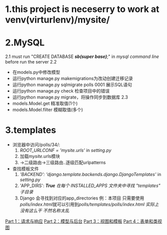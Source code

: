 # 1.this project is neceserry to work at venv(virturlenv)/mysite/

# 2.MySQL
2.1 must run "CREATE DATABASE ***sb(super base)***;" in *mysql command line* before run the server
2.2
* 在models.py中修改模型
* 运行python manage.py makemigrations为改动创建迁移记录
* 运行python manage.py sqlmigrate polls 0001 展示SQL语句
* 运行python manage.py check 检查项目中的错误
* 运行python manage.py migrate，将操作同步到数据库
2.3
* models.Model.get 精准取值(1个)
* models.Model.filter 模糊取值(多个)

# 3.templates
* 浏览器中访问/polls/34/: 
    1. *ROOT_URLCONF = 'mysite.urls'* in *setting.py*
    2. 加载*mysite*.urls模块
    3. ->二级路由->三级路由..逐级匹配urlpatterns
*   查找模板文件
    1. *'BACKEND': 'django.template.backends.django.DjangoTemplates'* in *setting.py*
    2. 'APP_DIRS': ***True*** *在每个 INSTALLED_APPS 文件夹中寻找 "templates" 子目录*
    3. Django 会寻找到对应的app_directories 
        例：本项目 只需要使用*polls/index.html*就可以引用到*polls/templates/polls/index.html*
        *实际上没有这么干 不然名称太乱*

[Part 1：请求与响应](http://www.liujiangblog.com/course/django/87)
[Part 2：模型与后台](http://www.liujiangblog.com/course/django/88)
[Part 3：视图和模板](http://www.liujiangblog.com/course/django/89)
[Part 4：表单和类视图](http://www.liujiangblog.com/course/django/90)